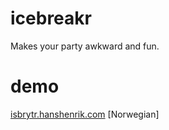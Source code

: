 # icebreakr
Makes your party awkward and fun.

# demo
[isbrytr.hanshenrik.com](https://isbrytr.hanshenrik.com) [Norwegian]
